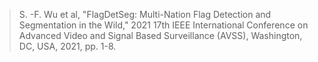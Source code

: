 > S. -F. Wu et al, "FlagDetSeg: Multi-Nation Flag Detection and Segmentation in the Wild," 2021 17th IEEE International Conference on Advanced Video and Signal Based Surveillance (AVSS), Washington, DC, USA, 2021, pp. 1-8.
